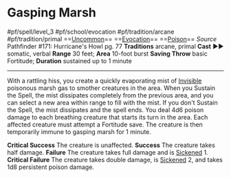 # Gasping Marsh
#pf/spell/level_3 #pf/school/evocation #pf/tradition/arcane #pf/tradition/primal
==[Uncommon](../../../Traits/Uncommon.md)== ==[Evocation](../../../Traits/Evocation.md)== ==[Poison](../../../Traits/Poison.md)==
*Source* Pathfinder #171: Hurricane's Howl pg. 77
**Traditions** arcane, primal
**Cast** ►► somatic, verbal
**Range** 30 feet; **Area** 10-foot burst
**Saving Throw** basic Fortitude; **Duration** sustained up to 1 minute

---
With a rattling hiss, you create a quickly evaporating mist of [Invisible](../../../Conditions/Invisible.md) poisonous marsh gas to smother creatures in the area. When you Sustain the Spell, the mist dissipates completely from the previous area, and you can select a new area within range to fill with the mist. If you don't Sustain the Spell, the mist dissipates and the spell ends. You deal 4d6 poison damage to each breathing creature that starts its turn in the area. Each affected creature must attempt a Fortitude save. The creature is then temporarily immune to gasping marsh for 1 minute.

**Critical Success** The creature is unaffected.
**Success** The creature takes half damage.
**Failure** The creature takes full damage and is [Sickened](../../../Conditions/Sickened.md) 1.
**Critical Failure** The creature takes double damage, is [Sickened](../../../Conditions/Sickened.md) 2, and takes 1d8 persistent poison damage.